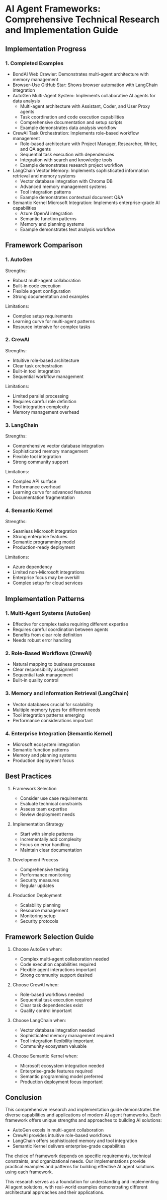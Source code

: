 # AI Agent Frameworks: Comprehensive Technical Research and Implementation Guide

## Implementation Progress

### 1. Completed Examples
- BondAI Web Crawler: Demonstrates multi-agent architecture with memory management
- Browser-Use GitHub Star: Shows browser automation with LangChain integration
- AutoGen Multi-Agent System: Implements collaborative AI agents for data analysis
  - Multi-agent architecture with Assistant, Coder, and User Proxy agents
  - Task coordination and code execution capabilities
  - Comprehensive documentation and setup scripts
  - Example demonstrates data analysis workflow
- CrewAI Task Orchestration: Implements role-based workflow management
  - Role-based architecture with Project Manager, Researcher, Writer, and QA agents
  - Sequential task execution with dependencies
  - Integration with search and knowledge tools
  - Example demonstrates research project workflow
- LangChain Vector Memory: Implements sophisticated information retrieval and memory systems
  - Vector database integration with Chroma DB
  - Advanced memory management systems
  - Tool integration patterns
  - Example demonstrates contextual document Q&A
- Semantic Kernel Microsoft Integration: Implements enterprise-grade AI capabilities
  - Azure OpenAI integration
  - Semantic function patterns
  - Memory and planning systems
  - Example demonstrates text analysis workflow

## Framework Comparison

### 1. AutoGen
Strengths:
- Robust multi-agent collaboration
- Built-in code execution
- Flexible agent configuration
- Strong documentation and examples

Limitations:
- Complex setup requirements
- Learning curve for multi-agent patterns
- Resource intensive for complex tasks

### 2. CrewAI
Strengths:
- Intuitive role-based architecture
- Clear task orchestration
- Built-in tool integration
- Sequential workflow management

Limitations:
- Limited parallel processing
- Requires careful role definition
- Tool integration complexity
- Memory management overhead

### 3. LangChain
Strengths:
- Comprehensive vector database integration
- Sophisticated memory management
- Flexible tool integration
- Strong community support

Limitations:
- Complex API surface
- Performance overhead
- Learning curve for advanced features
- Documentation fragmentation

### 4. Semantic Kernel
Strengths:
- Seamless Microsoft integration
- Strong enterprise features
- Semantic programming model
- Production-ready deployment

Limitations:
- Azure dependency
- Limited non-Microsoft integrations
- Enterprise focus may be overkill
- Complex setup for cloud services

## Implementation Patterns

### 1. Multi-Agent Systems (AutoGen)
- Effective for complex tasks requiring different expertise
- Requires careful coordination between agents
- Benefits from clear role definition
- Needs robust error handling

### 2. Role-Based Workflows (CrewAI)
- Natural mapping to business processes
- Clear responsibility assignment
- Sequential task management
- Built-in quality control

### 3. Memory and Information Retrieval (LangChain)
- Vector databases crucial for scalability
- Multiple memory types for different needs
- Tool integration patterns emerging
- Performance considerations important

### 4. Enterprise Integration (Semantic Kernel)
- Microsoft ecosystem integration
- Semantic function patterns
- Memory and planning systems
- Production deployment focus

## Best Practices

1. Framework Selection
   - Consider use case requirements
   - Evaluate technical constraints
   - Assess team expertise
   - Review deployment needs

2. Implementation Strategy
   - Start with simple patterns
   - Incrementally add complexity
   - Focus on error handling
   - Maintain clear documentation

3. Development Process
   - Comprehensive testing
   - Performance monitoring
   - Security measures
   - Regular updates

4. Production Deployment
   - Scalability planning
   - Resource management
   - Monitoring setup
   - Security protocols

## Framework Selection Guide

1. Choose AutoGen when:
   - Complex multi-agent collaboration needed
   - Code execution capabilities required
   - Flexible agent interactions important
   - Strong community support desired

2. Choose CrewAI when:
   - Role-based workflows needed
   - Sequential task execution required
   - Clear task dependencies exist
   - Quality control important

3. Choose LangChain when:
   - Vector database integration needed
   - Sophisticated memory management required
   - Tool integration flexibility important
   - Community ecosystem valuable

4. Choose Semantic Kernel when:
   - Microsoft ecosystem integration needed
   - Enterprise-grade features required
   - Semantic programming model preferred
   - Production deployment focus important

## Conclusion

This comprehensive research and implementation guide demonstrates the diverse capabilities and applications of modern AI agent frameworks. Each framework offers unique strengths and approaches to building AI solutions:

- AutoGen excels in multi-agent collaboration
- CrewAI provides intuitive role-based workflows
- LangChain offers sophisticated memory and tool integration
- Semantic Kernel delivers enterprise-grade capabilities

The choice of framework depends on specific requirements, technical constraints, and organizational needs. Our implementations provide practical examples and patterns for building effective AI agent solutions using each framework.

This research serves as a foundation for understanding and implementing AI agent solutions, with real-world examples demonstrating different architectural approaches and their applications.
